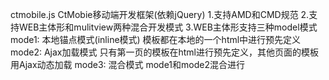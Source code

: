 ctmobile.js
  CtMobie移动端开发框架(依赖jQuery)
  1.支持AMD和CMD规范
  2.支持WEB主体形和mulitview两种混合开发模式
  3.WEB主体形支持三种model模式
    mode1: 本地锚点模式(inline模式)
            模板都在本地的一个html中进行预先定义
    mode2:  Ajax加载模式
            只有第一页的模板在html进行预先定义，其他页面的模板用Ajax动态加载
    mode3: 混合模式
            mode1和mode2混合进行